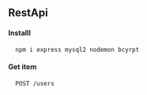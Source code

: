 ## RestApi

#### Installl

```http
  npm i express mysql2 nodemon bcyrpt
```


#### Get item

```http
  POST /users
```

